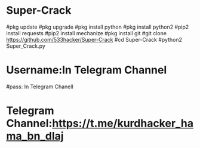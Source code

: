 # Super-Crack
#pkg update
#pkg upgrade
#pkg install python
#pkg install python2
#pip2 install requests
#pip2 install mechanize
#pkg install git
#git clone https://github.com/533hacker/Super-Crack
#cd Super-Crack
#python2 Super_Crack.py
# Username:In Telegram Channel
#pass: In Telegram Chanell

# Telegram Channel:https://t.me/kurdhacker_hama_bn_dlaj
